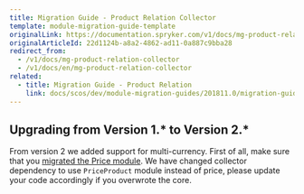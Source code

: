 ```yaml
---
title: Migration Guide - Product Relation Collector
template: module-migration-guide-template
originalLink: https://documentation.spryker.com/v1/docs/mg-product-relation-collector
originalArticleId: 22d1124b-a8a2-4862-ad11-0a887c9bba28
redirect_from:
  - /v1/docs/mg-product-relation-collector
  - /v1/docs/en/mg-product-relation-collector
related:
  - title: Migration Guide - Product Relation
    link: docs/scos/dev/module-migration-guides/201811.0/migration-guide-product-relation.html
---
```


## Upgrading from Version 1.* to Version 2.*

From version 2 we added support for multi-currency. First of all, make sure that you [migrated the Price module](/docs/scos/dev/module-migration-guides/{{page.version}}/migration-guide-price.html). We have changed collector dependency to use `PriceProduct` module instead of price, please update your code accordingly if you overwrote the core.

<!-- 
* [Learn more about Products in multi-store environment](https://documentation.spryker.com/v1/docs/product-store-relation-under-the-hood)-->

<!-- Last review date: Nov 23, 2017 by Aurimas Ličkus -->
